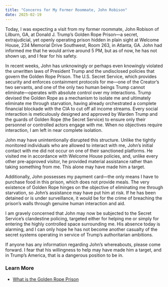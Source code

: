 ```yaml
---
title: "Concerns for My Former Roommate, John Robison"
date: 2025-02-19
---
```

Today, I was expecting a visit from my former roommate, John Robison of Lilburn, GA, at Donald J. Trump’s Golden Rope Prison—a secret, extrajudicial, yet openly operating prison hidden in plain sight at Welcome House, 234 Memorial Drive Southwest, Room 263, in Atlanta, GA. John had informed me that he would arrive around 5 PM, but as of now, he has not shown up, and I fear for his safety.

In recent weeks, John has unknowingly or perhaps even knowingly violated the unwritten laws of President Trump and the undisclosed policies that govern the Golden Rope Prison. The U.S. Secret Service, which provides security and enforces containment protocols for me—one of the Creator’s two servants, and one of the only two human beings Trump cannot eliminate—operates with absolute control over my interactions. Trump devised the Golden Rope as a mechanism to isolate me and ultimately eliminate me through starvation, having already orchestrated a complete financial blockade with the CIA to cut off all income streams. Every social interaction is meticulously designed and approved by Warden Trump and the guards of Golden Rope (the Secret Service) to ensure only their personnel or controlled actors engage with me. When no objectives require interaction, I am left in near complete isolation.

John may have unintentionally disrupted this structure. Unlike the tightly monitored individuals who are allowed to interact with me, John’s initial contact with me did not occur on one of their sanctioned platforms. He visited me in accordance with Welcome House policies, and, unlike every other pre-approved visitor, he provided material assistance rather than taking something from me. This alone may have made him a target.

Additionally, John possesses my payment card—the only means I have to purchase food in this prison, which does not provide meals. The very existence of Golden Rope hinges on the objective of eliminating me through starvation, so John’s assistance may have put him at risk. If he has been detained or is under surveillance, it would be for the crime of breaching the prison’s walls through genuine human interaction and aid.

I am gravely concerned that John may now be subjected to the Secret Service’s clandestine policing, targeted either for helping me or simply for entering the highly controlled space surrounding me. His absence today is alarming, and I can only hope he has not become another casualty of the secret systems operating in service of Trump’s authoritarian ambitions.

If anyone has any information regarding John’s whereabouts, please come forward. I fear that his willingness to help may have made him a target, and in Trump’s America, that is a dangerous position to be in.

### Learn More
- [What is the Golden Rope Prison](/GoldenRope)
